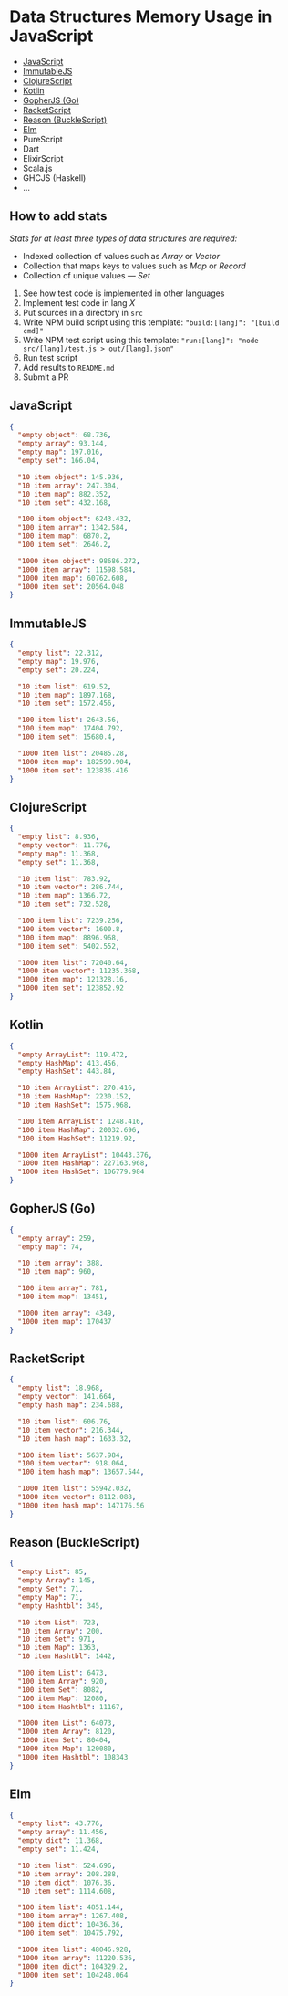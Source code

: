 # Data Structures Memory Usage in JavaScript

- [JavaScript](#javascript)
- [ImmutableJS](#immutablejs)
- [ClojureScript](#clojurescript)
- [Kotlin](#kotlin)
- [GopherJS (Go)](#gopherjs-go)
- [RacketScript](#racketscript)
- [Reason (BuckleScript)](#reason-bucklescript)
- [Elm](#elm)
- PureScript
- Dart
- ElixirScript
- Scala.js
- GHCJS (Haskell)
- ...

## How to add stats

_Stats for at least three types of data structures are required:_
- Indexed collection of values such as _Array_ or _Vector_
- Collection that maps keys to values such as _Map_ or _Record_
- Collection of unique values — _Set_


1. See how test code is implemented in other languages
2. Implement test code in lang _X_
3. Put sources in a directory in `src`
4. Write NPM build script using this template: `"build:[lang]": "[build cmd]"`
5. Write NPM test script using this template: `"run:[lang]": "node src/[lang]/test.js > out/[lang].json"`
6. Run test script
7. Add results to `README.md`
8. Submit a PR

## JavaScript
```json
{
  "empty object": 68.736,
  "empty array": 93.144,
  "empty map": 197.016,
  "empty set": 166.04,

  "10 item object": 145.936,
  "10 item array": 247.304,
  "10 item map": 882.352,
  "10 item set": 432.168,

  "100 item object": 6243.432,
  "100 item array": 1342.584,
  "100 item map": 6870.2,
  "100 item set": 2646.2,

  "1000 item object": 98686.272,
  "1000 item array": 11598.584,
  "1000 item map": 60762.608,
  "1000 item set": 20564.048
}
```

## ImmutableJS
```json
{
  "empty list": 22.312,
  "empty map": 19.976,
  "empty set": 20.224,

  "10 item list": 619.52,
  "10 item map": 1897.168,
  "10 item set": 1572.456,

  "100 item list": 2643.56,
  "100 item map": 17404.792,
  "100 item set": 15680.4,

  "1000 item list": 20485.28,
  "1000 item map": 182599.904,
  "1000 item set": 123836.416
}
```

## ClojureScript
```json
{
  "empty list": 8.936,
  "empty vector": 11.776,
  "empty map": 11.368,
  "empty set": 11.368,

  "10 item list": 783.92,
  "10 item vector": 286.744,
  "10 item map": 1366.72,
  "10 item set": 732.528,

  "100 item list": 7239.256,
  "100 item vector": 1600.8,
  "100 item map": 8896.968,
  "100 item set": 5402.552,

  "1000 item list": 72040.64,
  "1000 item vector": 11235.368,
  "1000 item map": 121328.16,
  "1000 item set": 123852.92
}

```

## Kotlin
```json
{
  "empty ArrayList": 119.472,
  "empty HashMap": 413.456,
  "empty HashSet": 443.84,

  "10 item ArrayList": 270.416,
  "10 item HashMap": 2230.152,
  "10 item HashSet": 1575.968,

  "100 item ArrayList": 1248.416,
  "100 item HashMap": 20032.696,
  "100 item HashSet": 11219.92,

  "1000 item ArrayList": 10443.376,
  "1000 item HashMap": 227163.968,
  "1000 item HashSet": 106779.984
}
```

## GopherJS (Go)
```json
{
  "empty array": 259,
  "empty map": 74,

  "10 item array": 388,
  "10 item map": 960,

  "100 item array": 781,
  "100 item map": 13451,

  "1000 item array": 4349,
  "1000 item map": 170437
}
```

## RacketScript
```json
{
  "empty list": 18.968,
  "empty vector": 141.664,
  "empty hash map": 234.688,

  "10 item list": 606.76,
  "10 item vector": 216.344,
  "10 item hash map": 1633.32,

  "100 item list": 5637.984,
  "100 item vector": 918.064,
  "100 item hash map": 13657.544,

  "1000 item list": 55942.032,
  "1000 item vector": 8112.088,
  "1000 item hash map": 147176.56
}
```

## Reason (BuckleScript)
```json
{
  "empty List": 85,
  "empty Array": 145,
  "empty Set": 71,
  "empty Map": 71,
  "empty Hashtbl": 345,

  "10 item List": 723,
  "10 item Array": 200,
  "10 item Set": 971,
  "10 item Map": 1363,
  "10 item Hashtbl": 1442,

  "100 item List": 6473,
  "100 item Array": 920,
  "100 item Set": 8082,
  "100 item Map": 12080,
  "100 item Hashtbl": 11167,

  "1000 item List": 64073,
  "1000 item Array": 8120,
  "1000 item Set": 80404,
  "1000 item Map": 120080,
  "1000 item Hashtbl": 108343
}
```

## Elm
```json
{
  "empty list": 43.776,
  "empty array": 11.456,
  "empty dict": 11.368,
  "empty set": 11.424,

  "10 item list": 524.696,
  "10 item array": 208.288,
  "10 item dict": 1076.36,
  "10 item set": 1114.608,

  "100 item list": 4851.144,
  "100 item array": 1267.408,
  "100 item dict": 10436.36,
  "100 item set": 10475.792,

  "1000 item list": 48046.928,
  "1000 item array": 11220.536,
  "1000 item dict": 104329.2,
  "1000 item set": 104248.064
}
```
